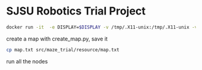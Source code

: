 # SJSU Robotics Trial Project

```bash
docker run -it  -e DISPLAY=$DISPLAY -v /tmp/.X11-unix:/tmp/.X11-unix -v /home/ishan/trial/:/trial --device /dev/dri osrf/ros:humble-desktop
```

create a map with create_map.py, save it

```bash 
cp map.txt src/maze_trial/resource/map.txt
```

run all the nodes